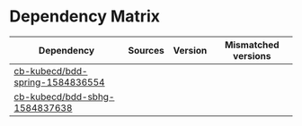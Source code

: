 # Dependency Matrix

Dependency | Sources | Version | Mismatched versions
---------- | ------- | ------- | -------------------
[cb-kubecd/bdd-spring-1584836554](https://github.com/cb-kubecd/bdd-spring-1584836554.git) |  | []() | 
[cb-kubecd/bdd-sbhg-1584837638](https://github.com/cb-kubecd/bdd-sbhg-1584837638.git) |  | []() | 
